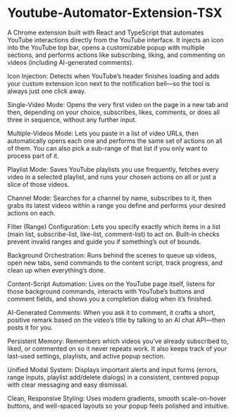 # Youtube-Automator-Extension-TSX

A Chrome extension built with React and TypeScript that automates YouTube interactions directly from the YouTube interface. It injects an icon into the YouTube top bar, opens a customizable popup with multiple sections, and performs actions like subscribing, liking, and commenting on videos (including AI-generated comments).

Icon Injection: Detects when YouTube’s header finishes loading and adds your custom extension icon next to the notification bell—so the tool is always just one click away.

Single-Video Mode: Opens the very first video on the page in a new tab and then, depending on your choice, subscribes, likes, comments, or does all three in sequence, without any further input.

Multiple-Videos Mode: Lets you paste in a list of video URLs, then automatically opens each one and performs the same set of actions on all of them. You can also pick a sub-range of that list if you only want to process part of it.

Playlist Mode: Saves YouTube playlists you use frequently, fetches every video in a selected playlist, and runs your chosen actions on all or just a slice of those videos.

Channel Mode: Searches for a channel by name, subscribes to it, then grabs its latest videos within a range you define and performs your desired actions on each.

Filter (Range) Configuration: Lets you specify exactly which items in a list (main list, subscribe-list, like-list, comment-list) to act on. Built-in checks prevent invalid ranges and guide you if something’s out of bounds.

Background Orchestration: Runs behind the scenes to queue up videos, open new tabs, send commands to the content script, track progress, and clean up when everything’s done.

Content-Script Automation: Lives on the YouTube page itself, listens for those background commands, interacts with YouTube’s buttons and comment fields, and shows you a completion dialog when it’s finished.

AI-Generated Comments: When you ask it to comment, it crafts a short, positive remark based on the video’s title by talking to an AI chat API—then posts it for you.

Persistent Memory: Remembers which videos you’ve already subscribed to, liked, or commented on so it never repeats work. It also keeps track of your last-used settings, playlists, and active popup section.

Unified Modal System: Displays important alerts and input forms (errors, range inputs, playlist add/delete dialogs) in a consistent, centered popup with clear messaging and easy dismissal.

Clean, Responsive Styling: Uses modern gradients, smooth scale-on-hover buttons, and well-spaced layouts so your popup feels polished and intuitive.
